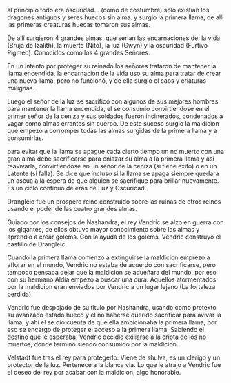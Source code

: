 al principio todo era oscuridad... (como de costumbre) solo existian los dragones antiguos y seres huecos sin alma.
y surgio la primera llama, de alli las primeras creaturas huecas tomaron sus almas.

De allí surgieron 4 grandes almas, que serian las encarnaciones de:
la vida (Bruja de Izalith),
la muerte (Nito),
la luz (Gwyn)
y la oscuridad (Furtivo Pigmeo). Conocidos como los 4 grandes Señores.

En un intento por proteger su reinado los señores trataron de mantener la llama encendida.
la encarnacion de la vida uso su alma para tratar de crear una nueva llama, pero no funcionó, y
de ella surgio el caos y criaturas malignas.

Luego el señor de la luz se sacrificó con algunos de sus mejores hombres para mantener la llama encendida,
el se consumio convirtiendose en el primer señor de la ceniza y sus soldados fueron incinerados, condenados
a vagar como almas errantes sin cuerpo. De este suceso surgio la maldicion que empezó a corromper todas las almas
surgidas de la primera llama y a consumirlas.

para evitar que la llama se apague cada cierto tiempo un no muerto con una gran alma debe sacrificarse para enlazar
su alma a la primera llama y asi reavivarla, convirtiendose en un señor de la ceniza (si tiene exito) o en un
Latente (si falla). Se dice que incluso si la llama se apaga siempre quedara un ascua a la espera de que alguien 
se sacrifique para brillar nuevamente. Es un ciclo continuo de eras de Luz y Oscuridad.

Drangleic fue un prospero reino construido sobre las ruinas de otros reinos usando el poder de las cuatro grandes almas.

Guiado por los consejos de Nashandra, el rey Vendric se alzo en guerra con los gigantes, de ellos obtuvo mayor 
conocimiento sobre las almas y aprendio a crear golems. Con la ayuda de los golems, Vendric construyo el castillo 
de Drangleic.

Cuando la primera llama comenzo a extinguirse la maldicion emprezo a aflorar en el mundo, Vendric no estaba de acuerdo
con sacrificarse, pero tampoco pensaba dejar que la maldicion se adueñara del mundo, por eso con su hermano Aldia empezo
a buscar una cura. Aquellos atormentados por la maldicion eran enviados por Vendric a un lugar lejano (La fortaleza perdida) 

Vendric fue despojado de su titulo por Nashandra, usando como pretexto su avanzado estado hueco y el no haberse querido 
sacrificar para avivar la llama, y ahi el se dio cuenta de que ella ambicionaba la primera llama, por eso se
encargo de proteger el acceso a la primera llama. Sabiendo el destino que le esperaba, Vendric decidio exiliarse 
a la cripta de los no muertos, donde terminó siendo consumido por la maldicion.

Velstadt fue tras el rey para protegerlo. Viene de shulva, es un clerigo y un protector de la luz. 
Pertenece a la blanca via. Lo que le atrajo a Vendric fue el deseo del rey por acabar con la maldicion, algo honorable.





